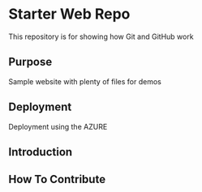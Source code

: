 # Starter Web Repo

This repository is for showing how Git and GitHub work

## Purpose

Sample website with plenty of files for demos

## Deployment
Deployment using the AZURE
## Introduction

## How To Contribute